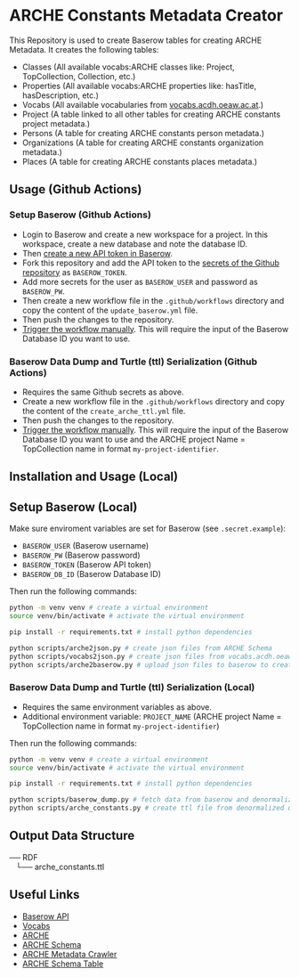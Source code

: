 # ARCHE Constants Metadata Creator

This Repository is used to create Baserow tables for creating ARCHE Metadata.
It creates the following tables:

* Classes (All available vocabs:ARCHE classes like: Project, TopCollection, Collection, etc.)
* Properties (All available vocabs:ARCHE properties like: hasTitle, hasDescription, etc.)
* Vocabs (All available vocabularies from [vocabs.acdh.oeaw.ac.at](https://vocabs.acdh.oeaw.ac.at).)
* Project (A table linked to all other tables for creating ARCHE constants project metadata.)
* Persons (A table for creating ARCHE constants person metadata.)
* Organizations (A table for creating ARCHE constants organization metadata.)
* Places (A table for creating ARCHE constants places metadata.)

## Usage (Github Actions)

### Setup Baserow (Github Actions)

* Login to Baserow and create a new workspace for a project. In this workspace, create a new database and note the database ID.
* Then [create a new API token in Baserow](https://baserow.io/user-docs/personal-api-tokens). 
* Fork this repository and add the API token to the [secrets of the Github repository](https://docs.github.com/en/codespaces/managing-codespaces-for-your-organization/managing-development-environment-secrets-for-your-repository-or-organization) as `BASEROW_TOKEN`.
* Add more secrets for the user as `BASEROW_USER` and password as `BASEROW_PW`. 
* Then create a new workflow file in the `.github/workflows` directory and copy the content of the `update_baserow.yml` file. 
* Then push the changes to the repository. 
* [Trigger the workflow manually](https://docs.github.com/en/actions/using-workflows/manually-running-a-workflow). This will require the input of the Baserow Database ID you want to use.

### Baserow Data Dump and Turtle (ttl) Serialization (Github Actions)

* Requires the same Github secrets as above.
* Create a new workflow file in the `.github/workflows` directory and copy the content of the `create_arche_ttl.yml` file.
* Then push the changes to the repository.
* [Trigger the workflow manually](https://docs.github.com/en/actions/using-workflows/manually-running-a-workflow). This will require the input of the Baserow Database ID you want to use and the ARCHE project Name = TopCollection name in format `my-project-identifier`.

## Installation and Usage (Local)

## Setup Baserow (Local)

Make sure enviroment variables are set for Baserow (see `.secret.example`):

* `BASEROW_USER` (Baserow username)
* `BASEROW_PW` (Baserow password)
* `BASEROW_TOKEN` (Baserow API token)
* `BASEROW_DB_ID` (Baserow Database ID)

Then run the following commands:

```bash
python -m venv venv # create a virtual environment
source venv/bin/activate # activate the virtual environment

pip install -r requirements.txt # install python dependencies

python scripts/arche2json.py # create json files from ARCHE Schema
python scripts/vocabs2json.py # create json files from vocabs.acdh.oeaw.ac.at
python scripts/arche2baserow.py # upload json files to baserow to create tables
```

### Baserow Data Dump and Turtle (ttl) Serialization (Local)

* Requires the same environment variables as above.
* Additional environment variable: `PROJECT_NAME` (ARCHE project Name = TopCollection name in format `my-project-identifier`)

Then run the following commands:

```bash
python -m venv venv # create a virtual environment
source venv/bin/activate # activate the virtual environment

pip install -r requirements.txt # install python dependencies

python scripts/baserow_dump.py # fetch data from baserow and denormalized it
python scripts/arche_constants.py # create ttl file from denormalized data
```

## Output Data Structure

── RDF<br>
   └── arche_constants.ttl<br>

## Useful Links

* [Baserow API](https://baserow.io/user-docs/database-api)
* [Vocabs](https://vocabs.acdh.oeaw.ac.at/)
* [ARCHE](https://arche.acdh.oeaw.ac.at/)
* [ARCHE Schema](https://github.com/acdh-oeaw/arche-schema)
* [ARCHE Metadata Crawler](https://github.com/acdh-oeaw/arche-metadata-crawler)
* [ARCHE Schema Table](https://arche-dev.acdh-dev.oeaw.ac.at/browser/api/getRootTable/de?_format=application/json)